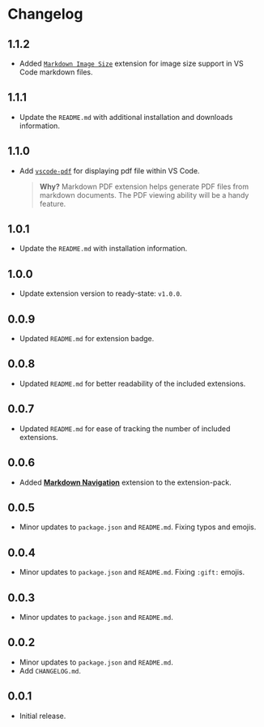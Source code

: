 # Changelog

## 1.1.2

- Added [`Markdown Image Size`](https://marketplace.visualstudio.com/items?itemName=bierner.markdown-image-size) extension for image size support in VS Code markdown files.

## 1.1.1

- Update the `README.md` with additional installation and downloads information.

## 1.1.0

- Add [`vscode-pdf`](https://marketplace.visualstudio.com/items?itemName=tomoki1207.pdf) for displaying pdf file within VS Code.
    
  > **Why?** Markdown PDF extension helps generate PDF files from markdown documents. The PDF viewing ability will be a handy feature. 

## 1.0.1

- Update the `README.md` with installation information.

## 1.0.0

- Update extension version to ready-state: `v1.0.0`.

## 0.0.9

- Updated `README.md` for extension badge.

## 0.0.8

- Updated `README.md` for better readability of the included extensions.

## 0.0.7

- Updated `README.md` for ease of tracking the number of included extensions.

## 0.0.6

- Added [**Markdown Navigation**](https://marketplace.visualstudio.com/items?itemName=AlanWalk.markdown-navigation) extension to the extension-pack.

## 0.0.5

- Minor updates to `package.json` and `README.md`. Fixing typos and emojis.

## 0.0.4

- Minor updates to `package.json` and `README.md`. Fixing `:gift:` emojis.

## 0.0.3

- Minor updates to `package.json` and `README.md`.

## 0.0.2

- Minor updates to `package.json` and `README.md`.
- Add `CHANGELOG.md`.

## 0.0.1

- Initial release.
